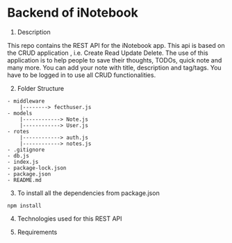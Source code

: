 # Backend of iNotebook

1. Description

This repo contains the REST API for the iNotebook app. This api is based on the CRUD application , i.e. Create Read Update Delete. The use of this application is to help people to save their thoughts, TODOs, quick note and many more. You can add your note with title, description and tag/tags. You have to be logged in to use all CRUD functionalities.

2. Folder Structure
```
- middleware
    |--------> fecthuser.js
- models
    |------------> Note.js
    |------------> User.js
- rotes
    |------------> auth.js
    |------------> notes.js
- .gitignore
- db.js
- index.js
- package-lock.json
- package.json
- README.md
```

3. To install all the dependencies from package.json

```npm install```

4. Technologies used for this REST API

5. Requirements
